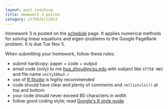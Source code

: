 ```yaml
---
layout: post_teaching
title: Homework 3 posted
category: st758fall2013
---
```


Homework 3 is posted on the [schedule](../../../schedule.html) page. It applies numerical methods for solving linear equations and eigen-problems to the Google PageRank problem. It is due Tue Nov 5.

When submitting your homework, follow these rules:  
* submit hardcopy: paper + code + output  
* email code (only) to me <hua_zhou@ncsu.edu> with subject like `ST758 HW3` and file name `unityIDhw3.r`
* use of [R Studio](http://www.rstudio.com/) is highly recommended  
* code should have clear and plenty of comments and `rm(list=ls())` at top and bottom  
* your code should never exceed 80 characters in width  
* follow good coding style; read [Google's R style guide](http://google-styleguide.googlecode.com/svn/trunk/Rguide.xml)

